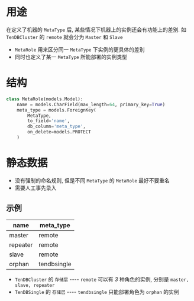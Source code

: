 # 用途
在定义了机器的 `MetaType` 后, 某些情况下机器上的实例还会有功能上的差别. 如 `TenDBCluster` 的 `remote` 就会分为 `Master` 和 `Slave`

* `MetaRole` 用来区分同一 `MetaType` 下实例的更具体的差别
* 同时也定义了某一 `MetaType` 所能部署的实例类型

# 结构

```python
class MetaRole(models.Model):
    name = models.CharField(max_length=64, primary_key=True)
    meta_type = models.ForeignKey(
        MetaType,
        to_field='name',
        db_column='meta_type',
        on_delete=models.PROTECT
    )
```

# 静态数据

* 没有强制的命名规则, 但是不同 `MetaType` 的 `MetaRole` 最好不要重名
* 需要人工事先录入

## 示例
| name     | meta_type   |
|----------|-------------|
| master   | remote      |
| repeater | remote      |
| slave    | remote      |
| orphan   | tendbsingle |

* `TenDBCluster` 的 `存储层` ---- `remote` 可以有 _3_ 种角色的实例, 分别是 `master, slave, repeater`
* `TenDBSingle` 的 `存储层` ---- `tendbsingle` 只能部署角色为 `orphan` 的实例